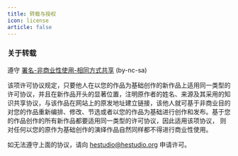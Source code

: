 ```yaml
---
title: 转载与授权
icon: license
article: false
---
```


### 关于转载
遵守 [署名-非商业性使用-相同方式共享](https://creativecommons.org/licenses/by-nc-sa/4.0/) (by-nc-sa)

该项许可协议规定，只要他人在以您的作品为基础创作的新作品上适用同一类型的许可协议，并且在新作品开头的显著位置，注明原作者的姓名、来源及其采用的知识共享协议，与该作品在网站上的原发地址建立链接，该他人就可基于非商业目的对您的作品重新编排、修改、节选或者以您的作品为基础进行创作和发布。基于您的作品创作的所有新作品都要适用同一类型的许可协议，因此适用该项协议， 则对任何以您的原作为基础创作的演绎作品自然同样都不得进行商业性使用。

如无法遵守上面的协议，请向 hestudio@hestudio.org 申请许可。
